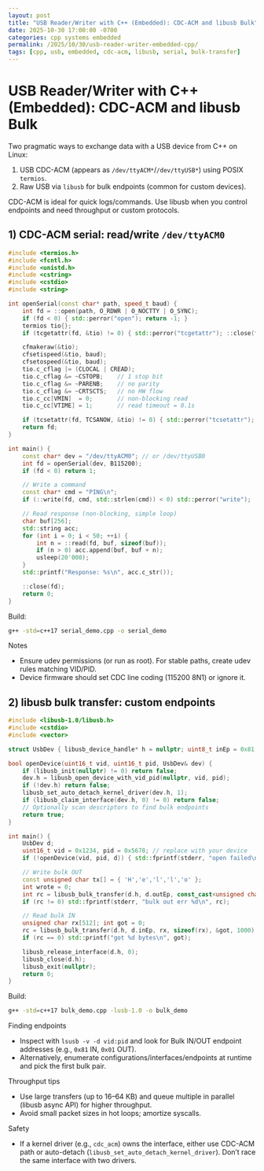 ```yaml
---
layout: post
title: "USB Reader/Writer with C++ (Embedded): CDC-ACM and libusb Bulk"
date: 2025-10-30 17:00:00 -0700
categories: cpp systems embedded
permalink: /2025/10/30/usb-reader-writer-embedded-cpp/
tags: [cpp, usb, embedded, cdc-acm, libusb, serial, bulk-transfer]
---
```


# USB Reader/Writer with C++ (Embedded): CDC-ACM and libusb Bulk

Two pragmatic ways to exchange data with a USB device from C++ on Linux:
1) USB CDC-ACM (appears as `/dev/ttyACM*`/`/dev/ttyUSB*`) using POSIX `termios`.
2) Raw USB via `libusb` for bulk endpoints (common for custom devices).

CDC-ACM is ideal for quick logs/commands. Use libusb when you control endpoints and need throughput or custom protocols.

## 1) CDC-ACM serial: read/write `/dev/ttyACM0`

```cpp
#include <termios.h>
#include <fcntl.h>
#include <unistd.h>
#include <cstring>
#include <cstdio>
#include <string>

int openSerial(const char* path, speed_t baud) {
    int fd = ::open(path, O_RDWR | O_NOCTTY | O_SYNC);
    if (fd < 0) { std::perror("open"); return -1; }
    termios tio{};
    if (tcgetattr(fd, &tio) != 0) { std::perror("tcgetattr"); ::close(fd); return -1; }

    cfmakeraw(&tio);
    cfsetispeed(&tio, baud);
    cfsetospeed(&tio, baud);
    tio.c_cflag |= (CLOCAL | CREAD);
    tio.c_cflag &= ~CSTOPB;    // 1 stop bit
    tio.c_cflag &= ~PARENB;    // no parity
    tio.c_cflag &= ~CRTSCTS;   // no HW flow
    tio.c_cc[VMIN]  = 0;       // non-blocking read
    tio.c_cc[VTIME] = 1;       // read timeout = 0.1s

    if (tcsetattr(fd, TCSANOW, &tio) != 0) { std::perror("tcsetattr"); ::close(fd); return -1; }
    return fd;
}

int main() {
    const char* dev = "/dev/ttyACM0"; // or /dev/ttyUSB0
    int fd = openSerial(dev, B115200);
    if (fd < 0) return 1;

    // Write a command
    const char* cmd = "PING\n";
    if (::write(fd, cmd, std::strlen(cmd)) < 0) std::perror("write");

    // Read response (non-blocking, simple loop)
    char buf[256];
    std::string acc;
    for (int i = 0; i < 50; ++i) {
        int n = ::read(fd, buf, sizeof(buf));
        if (n > 0) acc.append(buf, buf + n);
        usleep(20'000);
    }
    std::printf("Response: %s\n", acc.c_str());

    ::close(fd);
    return 0;
}
```

Build:

```bash
g++ -std=c++17 serial_demo.cpp -o serial_demo
```

Notes
- Ensure udev permissions (or run as root). For stable paths, create udev rules matching VID/PID.
- Device firmware should set CDC line coding (115200 8N1) or ignore it.

## 2) libusb bulk transfer: custom endpoints

```cpp
#include <libusb-1.0/libusb.h>
#include <cstdio>
#include <vector>

struct UsbDev { libusb_device_handle* h = nullptr; uint8_t inEp = 0x81; uint8_t outEp = 0x01; };

bool openDevice(uint16_t vid, uint16_t pid, UsbDev& dev) {
    if (libusb_init(nullptr) != 0) return false;
    dev.h = libusb_open_device_with_vid_pid(nullptr, vid, pid);
    if (!dev.h) return false;
    libusb_set_auto_detach_kernel_driver(dev.h, 1);
    if (libusb_claim_interface(dev.h, 0) != 0) return false;
    // Optionally scan descriptors to find bulk endpoints
    return true;
}

int main() {
    UsbDev d;
    uint16_t vid = 0x1234, pid = 0x5678; // replace with your device
    if (!openDevice(vid, pid, d)) { std::fprintf(stderr, "open failed\n"); return 1; }

    // Write bulk OUT
    const unsigned char tx[] = { 'H','e','l','l','o' };
    int wrote = 0;
    int rc = libusb_bulk_transfer(d.h, d.outEp, const_cast<unsigned char*>(tx), sizeof(tx), &wrote, 1000);
    if (rc != 0) std::fprintf(stderr, "bulk out err %d\n", rc);

    // Read bulk IN
    unsigned char rx[512]; int got = 0;
    rc = libusb_bulk_transfer(d.h, d.inEp, rx, sizeof(rx), &got, 1000);
    if (rc == 0) std::printf("got %d bytes\n", got);

    libusb_release_interface(d.h, 0);
    libusb_close(d.h);
    libusb_exit(nullptr);
    return 0;
}
```

Build:

```bash
g++ -std=c++17 bulk_demo.cpp -lusb-1.0 -o bulk_demo
```

Finding endpoints
- Inspect with `lsusb -v -d vid:pid` and look for Bulk IN/OUT endpoint addresses (e.g., `0x81` IN, `0x01` OUT).
- Alternatively, enumerate configurations/interfaces/endpoints at runtime and pick the first bulk pair.

Throughput tips
- Use large transfers (up to 16–64 KB) and queue multiple in parallel (libusb async API) for higher throughput.
- Avoid small packet sizes in hot loops; amortize syscalls.

Safety
- If a kernel driver (e.g., `cdc_acm`) owns the interface, either use CDC-ACM path or auto-detach (`libusb_set_auto_detach_kernel_driver`). Don’t race the same interface with two drivers.


